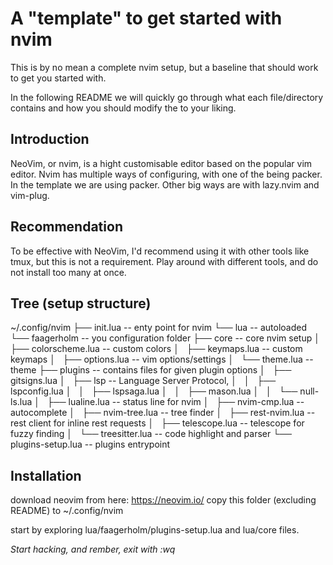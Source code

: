 # A "template" to get started with nvim
This is by no mean a complete nvim setup, but a baseline that should work to get you started with.

In the following README we will quickly go through what each file/directory contains
and how you should modify the to your liking.

## Introduction

NeoVim, or nvim, is a hight customisable editor based on the popular  vim editor.
Nvim has multiple ways of configuring, with one of the being packer. In the template we are using
packer. Other big ways are with lazy.nvim and vim-plug.

## Recommendation

To be effective with NeoVim, I'd recommend using it with other tools like tmux, but this is not a requirement.
Play around with different tools, and do not install too many at once.

## Tree (setup structure)

~/.config/nvim
├── init.lua                -- enty point for nvim
└── lua                     -- autoloaded
└── faagerholm              -- you configuration folder
    ├── core                -- core nvim setup
    │   ├── colorscheme.lua -- custom colors
    │   ├── keymaps.lua     -- custom keymaps
    │   ├── options.lua     -- vim options/settings
    │   └── theme.lua       -- theme
    ├── plugins             -- contains files for given plugin options
    │   ├── gitsigns.lua
    │   ├── lsp             -- Language Server Protocol,
    │   │   ├── lspconfig.lua
    │   │   ├── lspsaga.lua
    │   │   ├── mason.lua
    │   │   └── null-ls.lua
    │   ├── lualine.lua     -- status line for nvim
    │   ├── nvim-cmp.lua    -- autocomplete
    │   ├── nvim-tree.lua   -- tree finder
    │   ├── rest-nvim.lua   -- rest client for inline rest requests
    │   ├── telescope.lua   -- telescope for fuzzy finding
    │   └── treesitter.lua  -- code highlight and parser
    └── plugins-setup.lua   -- plugins entrypoint

## Installation

download neovim from here: https://neovim.io/
copy this folder (excluding README) to ~/.config/nvim

start by exploring lua/faagerholm/plugins-setup.lua and lua/core files.

_Start hacking, and rember, exit with :wq_